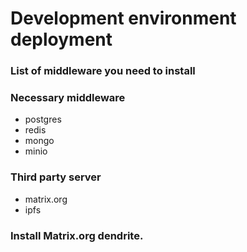 # Development environment deployment

### List of middleware you need to install

### Necessary middleware

- postgres
- redis
- mongo
- minio

### Third party server

- matrix.org
- ipfs

### Install Matrix.org dendrite.








